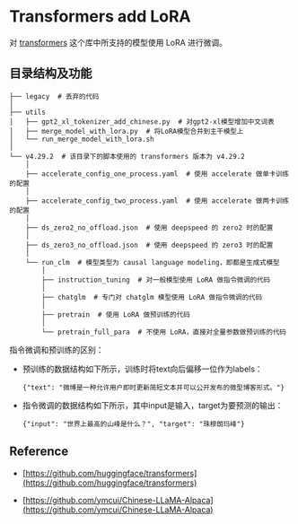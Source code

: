 # Transformers add LoRA

对 [transformers](https://github.com/huggingface/transformers) 这个库中所支持的模型使用 LoRA 进行微调。

## 目录结构及功能

```
├── legacy  # 丢弃的代码
│
├── utils
│   ├── gpt2_xl_tokenizer_add_chinese.py  # 对gpt2-xl模型增加中文词表
│   ├── merge_model_with_lora.py  # 将LoRA模型合并到主干模型上
│   └── run_merge_model_with_lora.sh
│
└── v4.29.2  # 该目录下的脚本使用的 transformers 版本为 v4.29.2
    │
    ├── accelerate_config_one_process.yaml  # 使用 accelerate 做单卡训练的配置
    │
    ├── accelerate_config_two_process.yaml  # 使用 accelerate 做两卡训练的配置
    │
    ├── ds_zero2_no_offload.json  # 使用 deepspeed 的 zero2 时的配置
    │
    ├── ds_zero3_no_offload.json  # 使用 deepspeed 的 zero3 时的配置
    │
    └── run_clm  # 模型类型为 causal language modeling，即都是生成式模型
        │
        ├── instruction_tuning  # 对一般模型使用 LoRA 做指令微调的代码
        │
        ├── chatglm  # 专门对 chatglm 模型使用 LoRA 做指令微调的代码
        │
        ├── pretrain  # 使用 LoRA 做预训练的代码
        │
        └── pretrain_full_para  # 不使用 LoRA，直接对全量参数做预训练的代码
```

指令微调和预训练的区别：

* 预训练的数据结构如下所示，训练时将text向后偏移一位作为labels：

    ```
    {"text": "微博是一种允许用户即时更新简短文本并可以公开发布的微型博客形式。"}
    ```

* 指令微调的数据结构如下所示，其中input是输入，target为要预测的输出：

    ```
    {"input": "世界上最高的山峰是什么？", "target": "珠穆朗玛峰"}
    ```

## Reference

* [https://github.com/huggingface/transformers](https://github.com/huggingface/transformers)

* [https://github.com/ymcui/Chinese-LLaMA-Alpaca](https://github.com/ymcui/Chinese-LLaMA-Alpaca)
